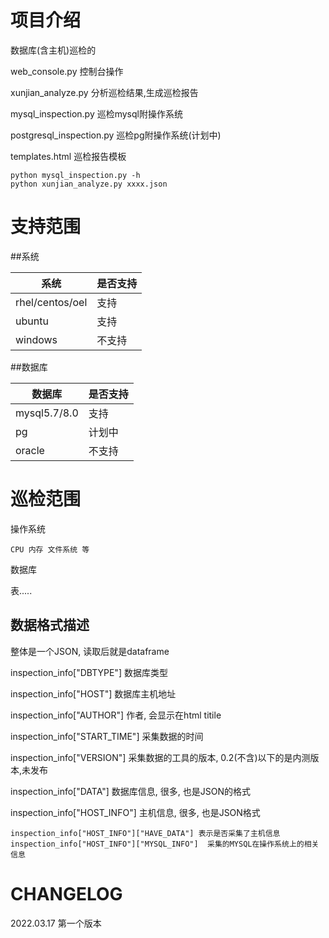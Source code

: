 # 项目介绍

数据库(含主机)巡检的

web_console.py  控制台操作

xunjian_analyze.py  分析巡检结果,生成巡检报告

mysql_inspection.py 巡检mysql附操作系统

postgresql_inspection.py  巡检pg附操作系统(计划中)

templates.html 巡检报告模板

```shell
python mysql_inspection.py -h
python xunjian_analyze.py xxxx.json
```


# 支持范围

##系统

| 系统              | 是否支持 |
| --------------- | ---- |
| rhel/centos/oel | 支持   |
| ubuntu          | 支持   |
| windows         | 不支持  |

##数据库

| 数据库          | 是否支持 |
| ------------ | ---- |
| mysql5.7/8.0 | 支持   |
| pg           | 计划中  |
| oracle       | 不支持  |



# 巡检范围

操作系统

```
CPU 内存 文件系统 等
```



数据库

表.....



## 数据格式描述

整体是一个JSON,  读取后就是dataframe

inspection_info["DBTYPE"]    数据库类型

inspection_info["HOST"]  数据库主机地址

inspection_info["AUTHOR"] 作者, 会显示在html titile

inspection_info["START_TIME"] 采集数据的时间

inspection_info["VERSION"] 采集数据的工具的版本, 0.2(不含)以下的是内测版本,未发布

inspection_info["DATA"]  数据库信息, 很多, 也是JSON的格式

inspection_info["HOST_INFO"] 主机信息, 很多, 也是JSON格式

```
inspection_info["HOST_INFO"]["HAVE_DATA"] 表示是否采集了主机信息
inspection_info["HOST_INFO"]["MYSQL_INFO"]  采集的MYSQL在操作系统上的相关信息
```









# CHANGELOG

2022.03.17  第一个版本
